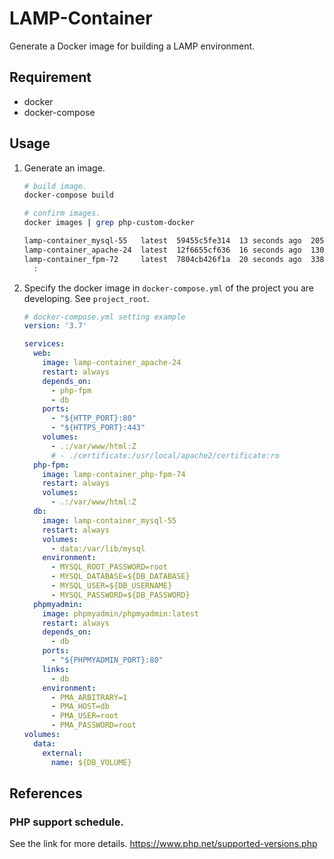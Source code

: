 # LAMP-Container
Generate a Docker image for building a LAMP environment.

## Requirement
- docker
- docker-compose

## Usage
1. Generate an image.
    ```bash
    # build image.
    docker-compose build

    # confirm images.
    docker images | grep php-custom-docker

    lamp-container_mysql-55   latest  59455c5fe314  13 seconds ago  205MB
    lamp-container_apache-24  latest  12f6655cf636  16 seconds ago  130MB
    lamp-container_fpm-72     latest  7804cb426f1a  20 seconds ago  338MB
      :
    ```
1. Specify the docker image in `docker-compose.yml` of the project you are developing. See `project_root`.
    ```yml
    # docker-compose.yml setting example
    version: '3.7'
    
    services:
      web:
        image: lamp-container_apache-24
        restart: always
        depends_on:
          - php-fpm
          - db
        ports:
          - "${HTTP_PORT}:80"
          - "${HTTPS_PORT}:443"
        volumes:
          - .:/var/www/html:Z
          # - ./certificate:/usr/local/apache2/certificate:ro
      php-fpm:
        image: lamp-container_php-fpm-74
        restart: always
        volumes:
          - .:/var/www/html:Z
      db:
        image: lamp-container_mysql-55
        restart: always
        volumes:
          - data:/var/lib/mysql
        environment:
          - MYSQL_ROOT_PASSWORD=root
          - MYSQL_DATABASE=${DB_DATABASE}
          - MYSQL_USER=${DB_USERNAME}
          - MYSQL_PASSWORD=${DB_PASSWORD}
      phpmyadmin:
        image: phpmyadmin/phpmyadmin:latest
        restart: always
        depends_on:
          - db
        ports:
          - "${PHPMYADMIN_PORT}:80"
        links:
          - db
        environment:
          - PMA_ARBITRARY=1
          - PMA_HOST=db
          - PMA_USER=root
          - PMA_PASSWORD=root
    volumes:
      data:
        external:
          name: ${DB_VOLUME}
    ```

## References
### PHP support schedule.
See the link for more details.
https://www.php.net/supported-versions.php
